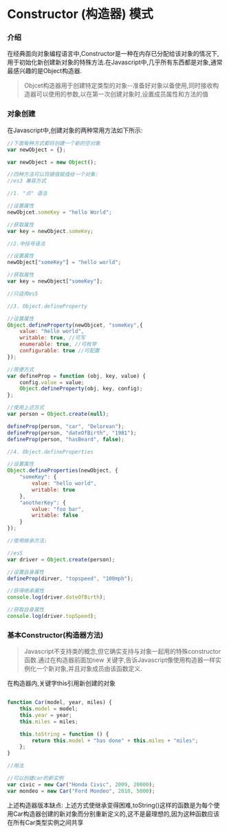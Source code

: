 # Constructor (构造器) 模式
### 介绍
在经典面向对象编程语言中,Constructor是一种在内存已分配给该对象的情况下,用于初始化新创建新对象的特殊方法.在Javascript中,几乎所有东西都是对象,通常最感兴趣的是Object构造器.

>Objcet构造器用于创建特定类型的对象--准备好对象以备使用,同时接收构造器可以使用的参数,以在第一次创建对象时,设置成员属性和方法的值

### 对象创建
在Javascript中,创建对象的两种常用方法如下所示:
```javascript
//下面每种方式都将创建一个新的空对象
var newObject = {};

var newObject = new Object();

//四种方法可以将键值赋值给一个对象:
//es3 兼容方式

//1. "点" 语法

//设置属性
newObjcet.someKey = "hello World";

//获取属性
var key = newObject.someKey;

//2.中括号语法

//设置属性
newObject["someKey"] = "hello world";

//获取属性
var key = newObject["someKey"];

//只适用es5

//3. Object.defineProperty

//设置属性
Object.defineProperty(newObjcet, "someKey",{
    value: "hello world",
    writable: true, //可写
    enumerable: true, //可枚举
    configurable: true //可配置
});

//简便方式
var defineProp = function (obj, key, value) {
    config.value = value;
    Object.defineProperty(obj, key, config);
};

//使用上述方式
var person = Object.create(null);

defineProp(person, "car", "Delorean");
defineProp(person, "dateOfBirth", "1981");
defineProp(person, "hasBeard", false);

//4. Object.defineProperties

//设置属性
Object.defineProperties(newObject, {
    "someKey": {
        value: "hello world",
        writable: true
    },
    "anotherKey": {
        value: "foo bar",
        writable: false
    }
});

//使用继承方法:

//es5
var driver = Object.create(person);

//设置自身属性
defineProp(dirver, "topspeed", "100mph");

//获得继承属性
console.log(driver.dateOfBirth);

//获取自身属性
console.log(driver.topSpeed);

```

### 基本Constructor(构造器方法)
>Javascript不支持类的概念,但它确实支持与对象一起用的特殊constructor函数.通过在构造器前面加new 关键字,告诉Javascript像使用构造器一样实例化一个新对象,并且对象成员由该函数定义.

在构造器内,关键字this引用新创建的对象
```javascript

function Car(model, year, miles) {
    this.model = model;
    this.year = year;
    this.miles = miles;

    this.toString = function () {
        return this.model + "has done" + this.miles + "miles";
    };
}

//用法

//可以创建car的新实例
var civic = new Car("Honda Civic", 2009, 20000);
var mondeo = new Car("Ford Mondeo", 2010, 5000);
```
上述构造器版本缺点:
上述方式使继承变得困难,toString()这样的函数是为每个使用Car构造器创建的新对象而分别重新定义的,这不是最理想的,因为这种函数应该在所有Car类型实例之间共享


